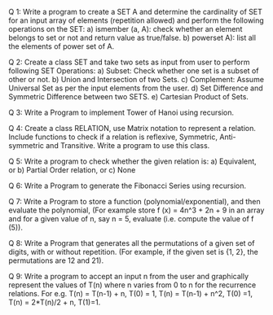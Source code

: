 Q 1: Write a program to create a SET A and determine the cardinality of SET for an input array of elements (repetition allowed) and perform the following operations on the SET:
a) ismember (a, A): check whether an element belongs to set or not and return value as true/false.
b) powerset A): list all the elements of power set of A.

Q 2: Create a class SET and take two sets as input from user to perform following SET Operations:
a) Subset: Check whether one set is a subset of other or not.
b) Union and Intersection of two Sets.
c) Complement: Assume Universal Set as per the input elements from the user.
d) Set Difference and Symmetric Difference between two SETS.
e) Cartesian Product of Sets.

Q 3: Write a Program to implement Tower of Hanoi using recursion.

Q 4: Create a class RELATION, use Matrix notation to represent a relation. Include functions to check if a relation is reflexive, Symmetric, Anti-symmetric and Transitive. Write a program to use this class.

Q 5: Write a program to check whether the given relation is:
a) Equivalent, or
b) Partial Order relation, or
c) None

Q 6: Write a Program to generate the Fibonacci Series using recursion.

Q 7: Write a Program to store a function (polynomial/exponential), and then evaluate the polynomial, (For example store f (x) = 4n^3 + 2n + 9 in an array and for a given value of n, say n = 5, evaluate (i.e. compute the value of f (5)).

Q 8: Write a Program that generates all the permutations of a given set of digits, with or without repetition. (For example, if the given set is {1, 2}, the permutations are 12 and 21). 

Q 9: Write a program to accept an input n from the user and graphically represent the values of  T(n) where n varies from 0 to n for the recurrence relations. For e.g. T(n) = T(n-1) + n, T(0) = 1, T(n) = T(n-1) + n^2, T(0) =1, T(n) = 2*T(n)/2 + n, T(1)=1.
